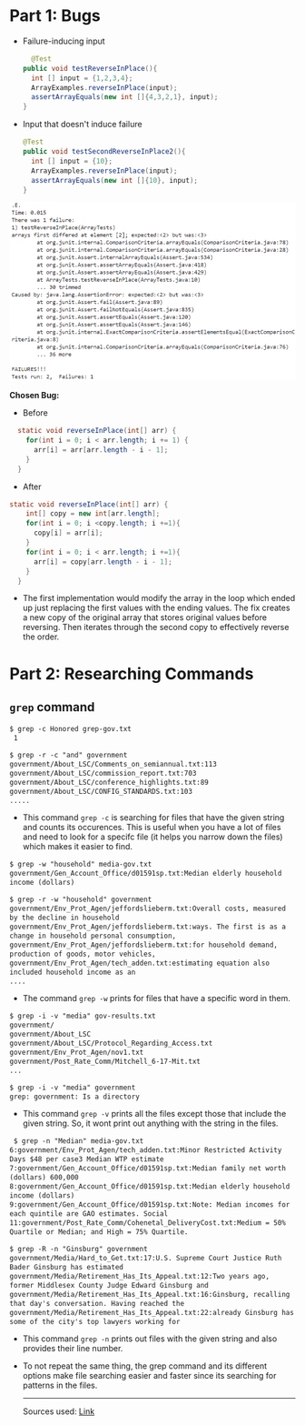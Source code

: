 # Part 1: Bugs
* Failure-inducing input
  ```java
    @Test
  public void testReverseInPlace(){
    int [] input = {1,2,3,4};
    ArrayExamples.reverseInPlace(input);
    assertArrayEquals(new int []{4,3,2,1}, input);
  }
  ```
* Input that doesn't induce failure
  ```java
  @Test
  public void testSecondReverseInPlace2(){
    int [] input = {10};
    ArrayExamples.reverseInPlace(input);
    assertArrayEquals(new int []{10}, input);
  }
  ```
<img src="TestResults.png" alt="Test Results" width="550"/>

**Chosen Bug:** 
* Before
```java
  static void reverseInPlace(int[] arr) {
    for(int i = 0; i < arr.length; i += 1) {
      arr[i] = arr[arr.length - i - 1];
    }
  }
```
* After
```java
static void reverseInPlace(int[] arr) {
    int[] copy = new int[arr.length];
    for(int i = 0; i <copy.length; i +=1){
      copy[i] = arr[i];
    }
    for(int i = 0; i < arr.length; i +=1){
      arr[i] = copy[arr.length - i - 1];
    }
  }
```
- The first implementation would modify the array in the loop which ended up just replacing the first values with the ending values. The fix creates a new copy of the original array that stores original values before reversing. Then iterates through the second copy to effectively reverse the order.

# Part 2: Researching Commands
## **`grep` command**

 ```
$ grep -c Honored grep-gov.txt
  1
```
```
$ grep -r -c "and" government
government/About_LSC/Comments_on_semiannual.txt:113
government/About_LSC/commission_report.txt:703       
government/About_LSC/conference_highlights.txt:89    
government/About_LSC/CONFIG_STANDARDS.txt:103
.....
```

  - This command `grep -c` is searching for files that have the given string and counts its occurences. This is useful when you have a lot of files and need to look for a specifc file (it helps you narrow down the files) which makes it easier to find.
 
```
$ grep -w "household" media-gov.txt
government/Gen_Account_Office/d01591sp.txt:Median elderly household income (dollars)
```
```
$ grep -r -w "household" government
government/Env_Prot_Agen/jeffordslieberm.txt:Overall costs, measured by the decline in household
government/Env_Prot_Agen/jeffordslieberm.txt:ways. The first is as a change in household personal consumption,
government/Env_Prot_Agen/jeffordslieberm.txt:for household demand, production of goods, motor vehicles,   
government/Env_Prot_Agen/tech_adden.txt:estimating equation also included household income as an
....
```

- The command `grep -w` prints for files that have a specific word in them.

```
$ grep -i -v "media" gov-results.txt
government/
government/About_LSC
government/About_LSC/Protocol_Regarding_Access.txt  
government/Env_Prot_Agen/nov1.txt
government/Post_Rate_Comm/Mitchell_6-17-Mit.txt
...
```

```
$ grep -i -v "media" government
grep: government: Is a directory
```

- This command `grep -v` prints all the files except those that include the given string. So, it wont print out anything with the string in the files.

 ```
  $ grep -n "Median" media-gov.txt
6:government/Env_Prot_Agen/tech_adden.txt:Minor Restricted Activity Days $48 per case3 Median WTP estimate
7:government/Gen_Account_Office/d01591sp.txt:Median family net worth (dollars) 600,000
8:government/Gen_Account_Office/d01591sp.txt:Median elderly household income (dollars)
9:government/Gen_Account_Office/d01591sp.txt:Note: Median incomes for each quintile are GAO estimates. Social
11:government/Post_Rate_Comm/Cohenetal_DeliveryCost.txt:Medium = 50% Quartile or Median; and High = 75% Quartile.
```
```
$ grep -R -n "Ginsburg" government
government/Media/Hard_to_Get.txt:17:U.S. Supreme Court Justice Ruth Bader Ginsburg has estimated
government/Media/Retirement_Has_Its_Appeal.txt:12:Two years ago, former Middlesex County Judge Edward Ginsburg and
government/Media/Retirement_Has_Its_Appeal.txt:16:Ginsburg, recalling that day's conversation. Having reached the
government/Media/Retirement_Has_Its_Appeal.txt:22:already Ginsburg has some of the city's top lawyers working for
```
- This command `grep -n` prints out files with the given string and also provides their line number.

- To not repeat the same thing, the grep command and its different options make file searching easier and faster since its searching for patterns in the files.

  ---
   Sources used: [Link](https://www.geeksforgeeks.org/grep-command-in-unixlinux/)








  
  




